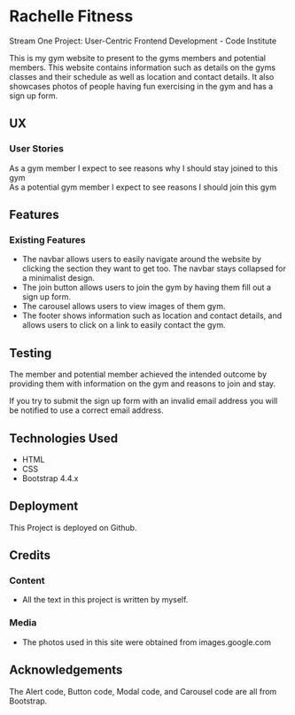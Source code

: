 <h1>Rachelle Fitness</h1>
<p>Stream One Project: User-Centric Frontend Development - Code Institute

This is my gym website to present to the gyms members and potential members. This website contains information such as details on the gyms classes and their schedule as well as location and contact details. It also showcases photos of people having fun exercising in the gym and has a sign up form.</p>

<h2>UX</h2>
<h3>User Stories</h3>
<p>As a gym member I expect to see reasons why I should stay joined to this gym<br>
As a potential gym member I expect to see reasons I should join this gym</p>


<h2>Features</h2>
<h3>Existing Features</h3>
<ul>
<li>The navbar allows users to easily navigate around the website by clicking the section they want to get too. The navbar stays collapsed for a minimalist design.</li>
<li>The join button allows users to join the gym by having them fill out a sign up form.</li>
<li>The carousel allows users to view images of them gym.</li>
<li>The footer shows information such as location and contact details, and allows users to click on a link to easily contact the gym.</li>
</ul>

<h2>Testing</h2>
<p>The member and potential member achieved the intended outcome by providing them with information on the gym and reasons to join and stay.</p>

<p>If you try to submit the sign up form with an invalid email address you will be notified to use a correct email address.</p>

<h2>Technologies Used</h2>
<ul>
<li>HTML</li>
<li>CSS</li>
<li>Bootstrap 4.4.x</li>
</ul>

<h2>Deployment</h2>
This Project is deployed on Github.


<h2>Credits</h2>
<h3>Content</h3>
<ul>
<li>All the text in this project is written by myself.</li>
</ul>
<h3>Media</h3>
<ul>
<li>The photos used in this site were obtained from images.google.com</li>
</ul>

<h2> Acknowledgements </h2>
<p>The Alert code, Button code, Modal code, and Carousel code are all from Bootstrap.</p>
